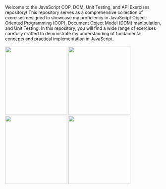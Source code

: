Welcome to the JavaScript OOP, DOM, Unit Testing, and API Exercises repository! This repository serves as a comprehensive collection of exercises designed to showcase my proficiency in JavaScript Object-Oriented Programming (OOP), Document Object Model (DOM) manipulation, and Unit Testing.
In this repository, you will find a wide range of exercises carefully crafted to demonstrate my understanding of fundamental concepts and practical implementation in JavaScript.\
\
<img src="https://ourcodeworld.com/public-media/articles/articleocw-56bba37e791bc.png"  width="200" height="220">
<img src="https://wit-computing.github.io/data-structures-and-algo-2017/topic01/talk-1/objects-and-classes.png"  width="200" height="220">
<img src="https://cdn-icons-png.flaticon.com/512/2995/2995440.png"  width="200" height="220">
<img src="https://cdn.icon-icons.com/icons2/2104/PNG/512/api_icon_129131.png"  width="200" height="220">
